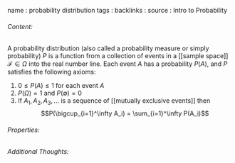 name : probability distribution
tags : 
backlinks : 
source : Intro to Probability

###### Content:
A probability distribution (also called a probability measure or simply probability) $P$ is a function from a collection of events in a [[sample space]] $\mathcal{F} \in \Omega$ into the real number line. Each event $A$ has a probability $P(A)$, and $P$ satisfies the following axioms:
1. $0 \leq P(A) \leq 1$ for each event $A$
2. $P(\Omega) = 1$ and $P(\emptyset) = 0$
3. If $A_1, A_2, A_3,...$ is a sequence of [[mutually exclusive events]] then $$P(\bigcup_{i=1}^\infty A_i) = \sum_{i=1}^\infty P(A_i)$$

###### Properties:


###### Additional Thoughts:
